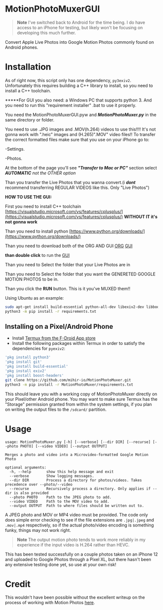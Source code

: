 MotionPhotoMuxerGUI
================

> **Note**
> I've switched back to Android for the time being. I do have access to an iPhone for testing, but
> likely won't be focusing on developing this much further.

Convert Apple Live Photos into Google Motion Photos commonly found on Android phones.

# Installation

As of right now, this script only has one dependency, `py3exiv2`. Unfortunately
this requires building a C++ library to install, so you need to install a C++ toolchain.

*****For GUI you also need: a Windows PC that supports python 3.
And you need to run this "requirement installer" .bat to use it properly.

You need the MotionPhotoMuxerGUI.pyw and ***MotionPhotoMuxer.py*** in the same directory or folder.

You need to use .JPG images and .MOV(h.264) videos to use this!!!! It's not gonna work with ".heic" images and (H.265)".MOV" video files!! To transfer the correct formatted files make sure that you use on your iPhone go to:

-Settings.

-Photos.

At the bottom of the page you'll see ***"Transfer to Mac or PC"*** section select ***AUTOMATIC*** *not the OTHER option*

Than you transfer the Live Photos that you wanna convert.(i ***dont*** recommend transferring REGULAR VIDEOS like this. Only "Live Photos")

**HOW TO USE THE GUI:**

First you need to install C++ toolchain [https://visualstudio.microsoft.com/vs/features/cplusplus/](https://visualstudio.microsoft.com/vs/features/cplusplus/) **WITHOUT IT it's not gonna work**

Than you need to install python [https://www.python.org/downloads/](https://www.python.org/downloads/)

Than you need to download both of the ORG AND GUI [ORG](https://github.com/gototheskinny/MotionPhotoMuxerGUI/blob/main/MotionPhotoMuxer.py) [GUI](https://github.com/gototheskinny/MotionPhotoMuxerGUI/blob/main/MotionPhotoMuxerGUI.pyw)

**than double click** to run the [GUI](https://github.com/gototheskinny/MotionPhotoMuxerGUI/blob/main/MotionPhotoMuxerGUI.pyw)

Than you need to Select the folder that your Live Photos are in

Than you need to Select the folder that you want the GENERETED GOOGLE MOTION PHOTOS to be in.

Than you click the **RUN** button. This is it you've MUXED them!!







Using Ubuntu as an example:

~~~bash
sudo apt-get install build-essential python-all-dev libexiv2-dev libboost-python-dev python3 python3-pip python3-venv
python3 -m pip install -r requirements.txt
~~~

## Installing on a Pixel/Android Phone

* Install [Termux from the F-Droid App store](https://f-droid.org/en/packages/com.termux/)
* Install the following packages within Termux in order to satisfy the dependencies for `pyexiv2`:

~~~bash
'pkg install python3'
'pkg install git'
'pkg install build-essential'
'pkg install exiv2'
'pkg install boost-headers'
git clone https://github.com/mihir-io/MotionPhotoMuxer.git
python3 -m pip install -r MotionPhotoMuxer/requirements.txt
~~~

This should leave you with a working copy of MotionPhotoMuxer directly on your Pixel/other Android phone.
You may want to make sure Termux has the "Storage" permission granted from within the system settings, if
you plan on writing the output files to the `/sdcard/` partition.


# Usage

~~~
usage: MotionPhotoMuxer.py [-h] [--verbose] [--dir DIR] [--recurse] [--photo PHOTO] [--video VIDEO] [--output OUTPUT]

Merges a photo and video into a Microvideo-formatted Google Motion Photo

optional arguments:
  -h, --help       show this help message and exit
  --verbose        Show logging messages.
  --dir DIR        Process a directory for photos/videos. Takes precedence over --photo/--video
  --recurse        Recursively process a directory. Only applies if --dir is also provided
  --photo PHOTO    Path to the JPEG photo to add.
  --video VIDEO    Path to the MOV video to add.
  --output OUTPUT  Path to where files should be written out to.
~~~

A JPEG photo and MOV or MP4 video must be provided. The code only does simple
error checking to see if the file extensions are `.jpg|.jpeg` and `.mov|.mp4`
respectively, so if the actual photo/video encoding is something funky, things
may not work right.

> **Note**
> The output motion photo tends to work more reliably in my experience if the input video is H.264 rather than HEVC.

This has been tested successfully on a couple photos taken on an iPhone 12 and
uploaded to Google Photos through a Pixel XL, but there hasn't been any
extensive testing done yet, so use at your own risk!

# Credit

This wouldn't have been possible without the excellent writeup on the process
of working with Motion Photos [here](https://medium.com/android-news/working-with-motion-photos-da0aa49b50c).
